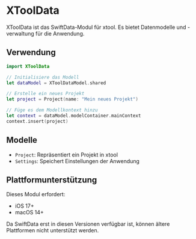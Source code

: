 # XToolData

XToolData ist das SwiftData-Modul für xtool. Es bietet Datenmodelle und -verwaltung für die Anwendung.

## Verwendung

```swift
import XToolData

// Initialisiere das Modell
let dataModel = XToolDataModel.shared

// Erstelle ein neues Projekt
let project = Project(name: "Mein neues Projekt")

// Füge es dem Modellkontext hinzu
let context = dataModel.modelContainer.mainContext
context.insert(project)
```

## Modelle

- `Project`: Repräsentiert ein Projekt in xtool
- `Settings`: Speichert Einstellungen der Anwendung

## Plattformunterstützung

Dieses Modul erfordert:
- iOS 17+
- macOS 14+

Da SwiftData erst in diesen Versionen verfügbar ist, können ältere Plattformen nicht unterstützt werden.